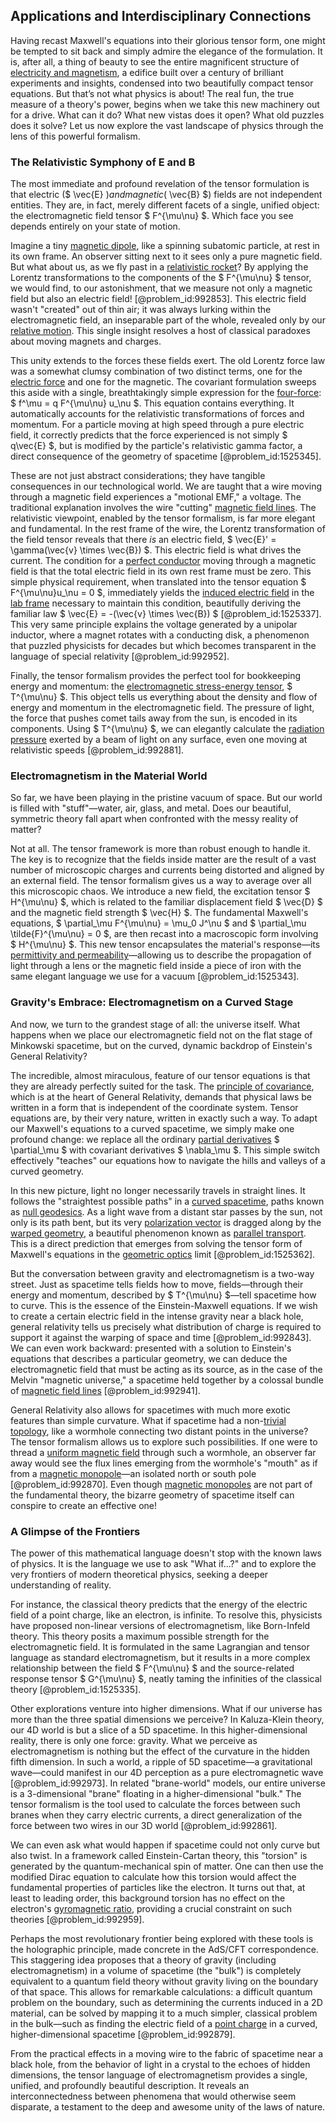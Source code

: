 ## Applications and Interdisciplinary Connections

Having recast Maxwell's equations into their glorious tensor form, one might be tempted to sit back and simply admire the elegance of the formulation. It is, after all, a thing of beauty to see the entire magnificent structure of [electricity and magnetism](@article_id:184104), a edifice built over a century of brilliant experiments and insights, condensed into two beautifully compact tensor equations. But that’s not what physics is about! The real fun, the true measure of a theory's power, begins when we take this new machinery out for a drive. What can it do? What new vistas does it open? What old puzzles does it solve? Let us now explore the vast landscape of physics through the lens of this powerful formalism.

### The Relativistic Symphony of E and B

The most immediate and profound revelation of the tensor formulation is that electric ($ \vec{E} $) and magnetic ($ \vec{B} $) fields are not independent entities. They are, in fact, merely different facets of a single, unified object: the electromagnetic field tensor $ F^{\mu\nu} $. Which face you see depends entirely on your state of motion.

Imagine a tiny [magnetic dipole](@article_id:275271), like a spinning subatomic particle, at rest in its own frame. An observer sitting next to it sees only a pure magnetic field. But what about us, as we fly past in a [relativistic rocket](@article_id:271979)? By applying the Lorentz transformations to the components of the $ F^{\mu\nu} $ tensor, we would find, to our astonishment, that we measure not only a magnetic field but also an electric field! [@problem_id:992853]. This electric field wasn't "created" out of thin air; it was always lurking within the electromagnetic field, an inseparable part of the whole, revealed only by our [relative motion](@article_id:169304). This single insight resolves a host of classical paradoxes about moving magnets and charges.

This unity extends to the forces these fields exert. The old Lorentz force law was a somewhat clumsy combination of two distinct terms, one for the [electric force](@article_id:264093) and one for the magnetic. The covariant formulation sweeps this aside with a single, breathtakingly simple expression for the [four-force](@article_id:273424): $ f^\mu = q F^{\mu\nu} u_\nu $. This equation contains everything. It automatically accounts for the relativistic transformations of forces and momentum. For a particle moving at high speed through a pure electric field, it correctly predicts that the force experienced is not simply $ q\vec{E} $, but is modified by the particle's relativistic gamma factor, a direct consequence of the geometry of spacetime [@problem_id:1525345].

These are not just abstract considerations; they have tangible consequences in our technological world. We are taught that a wire moving through a magnetic field experiences a "motional EMF," a voltage. The traditional explanation involves the wire "cutting" [magnetic field lines](@article_id:267798). The relativistic viewpoint, enabled by the tensor formalism, is far more elegant and fundamental. In the rest frame of the wire, the Lorentz transformation of the field tensor reveals that there *is* an electric field, $ \vec{E}' = \gamma(\vec{v} \times \vec{B}) $. This electric field is what drives the current. The condition for a [perfect conductor](@article_id:272926) moving through a magnetic field is that the total electric field in its own rest frame must be zero. This simple physical requirement, when translated into the tensor equation $ F^{\mu\nu}u_\nu = 0 $, immediately yields the [induced electric field](@article_id:266820) in the [lab frame](@article_id:180692) necessary to maintain this condition, beautifully deriving the familiar law $ \vec{E} = -(\vec{v} \times \vec{B}) $ [@problem_id:1525337]. This very same principle explains the voltage generated by a unipolar inductor, where a magnet rotates with a conducting disk, a phenomenon that puzzled physicists for decades but which becomes transparent in the language of special relativity [@problem_id:992952].

Finally, the tensor formalism provides the perfect tool for bookkeeping energy and momentum: the [electromagnetic stress-energy tensor](@article_id:266962), $ T^{\mu\nu} $. This object tells us everything about the density and flow of energy and momentum in the electromagnetic field. The pressure of light, the force that pushes comet tails away from the sun, is encoded in its components. Using $ T^{\mu\nu} $, we can elegantly calculate the [radiation pressure](@article_id:142662) exerted by a beam of light on any surface, even one moving at relativistic speeds [@problem_id:992881].

### Electromagnetism in the Material World

So far, we have been playing in the pristine vacuum of space. But our world is filled with "stuff"—water, air, glass, and metal. Does our beautiful, symmetric theory fall apart when confronted with the messy reality of matter?

Not at all. The tensor framework is more than robust enough to handle it. The key is to recognize that the fields inside matter are the result of a vast number of microscopic charges and currents being distorted and aligned by an external field. The tensor formalism gives us a way to average over all this microscopic chaos. We introduce a new field, the excitation tensor $ H^{\mu\nu} $, which is related to the familiar displacement field $ \vec{D} $ and the magnetic field strength $ \vec{H} $. The fundamental Maxwell's equations, $ \partial_\mu F^{\mu\nu} = \mu_0 J^\nu $ and $ \partial_\mu \tilde{F}^{\mu\nu} = 0 $, are then recast into a macroscopic form involving $ H^{\mu\nu} $. This new tensor encapsulates the material's response—its [permittivity and permeability](@article_id:274532)—allowing us to describe the propagation of light through a lens or the magnetic field inside a piece of iron with the same elegant language we use for a vacuum [@problem_id:1525343].

### Gravity's Embrace: Electromagnetism on a Curved Stage

And now, we turn to the grandest stage of all: the universe itself. What happens when we place our electromagnetic field not on the flat stage of Minkowski spacetime, but on the curved, dynamic backdrop of Einstein's General Relativity?

The incredible, almost miraculous, feature of our tensor equations is that they are already perfectly suited for the task. The [principle of covariance](@article_id:275314), which is at the heart of General Relativity, demands that physical laws be written in a form that is independent of the coordinate system. Tensor equations are, by their very nature, written in exactly such a way. To adapt our Maxwell's equations to a curved spacetime, we simply make one profound change: we replace all the ordinary [partial derivatives](@article_id:145786) $ \partial_\mu $ with covariant derivatives $ \nabla_\mu $. This simple switch effectively "teaches" our equations how to navigate the hills and valleys of a curved geometry.

In this new picture, light no longer necessarily travels in straight lines. It follows the "straightest possible paths" in a [curved spacetime](@article_id:184444), paths known as [null geodesics](@article_id:158309). As a light wave from a distant star passes by the sun, not only is its path bent, but its very [polarization vector](@article_id:268895) is dragged along by the [warped geometry](@article_id:158332), a beautiful phenomenon known as [parallel transport](@article_id:160177). This is a direct prediction that emerges from solving the tensor form of Maxwell's equations in the [geometric optics](@article_id:174534) limit [@problem_id:1525362].

But the conversation between gravity and electromagnetism is a two-way street. Just as spacetime tells fields how to move, fields—through their energy and momentum, described by $ T^{\mu\nu} $—tell spacetime how to curve. This is the essence of the Einstein-Maxwell equations. If we wish to create a certain electric field in the intense gravity near a black hole, general relativity tells us precisely what distribution of charge is required to support it against the warping of space and time [@problem_id:992843]. We can even work backward: presented with a solution to Einstein's equations that describes a particular geometry, we can deduce the electromagnetic field that must be acting as its source, as in the case of the Melvin "magnetic universe," a spacetime held together by a colossal bundle of [magnetic field lines](@article_id:267798) [@problem_id:992941].

General Relativity also allows for spacetimes with much more exotic features than simple curvature. What if spacetime had a non-[trivial topology](@article_id:153515), like a wormhole connecting two distant points in the universe? The tensor formalism allows us to explore such possibilities. If one were to thread a [uniform magnetic field](@article_id:263323) through such a wormhole, an observer far away would see the flux lines emerging from the wormhole's "mouth" as if from a [magnetic monopole](@article_id:148635)—an isolated north or south pole [@problem_id:992870]. Even though [magnetic monopoles](@article_id:142323) are not part of the fundamental theory, the bizarre geometry of spacetime itself can conspire to create an effective one!

### A Glimpse of the Frontiers

The power of this mathematical language doesn't stop with the known laws of physics. It is the language we use to ask "What if...?" and to explore the very frontiers of modern theoretical physics, seeking a deeper understanding of reality.

For instance, the classical theory predicts that the energy of the electric field of a point charge, like an electron, is infinite. To resolve this, physicists have proposed non-linear versions of electromagnetism, like Born-Infeld theory. This theory posits a maximum possible strength for the electromagnetic field. It is formulated in the same Lagrangian and tensor language as standard electromagnetism, but it results in a more complex relationship between the field $ F^{\mu\nu} $ and the source-related response tensor $ G^{\mu\nu} $, neatly taming the infinities of the classical theory [@problem_id:1525335].

Other explorations venture into higher dimensions. What if our universe has more than the three spatial dimensions we perceive? In Kaluza-Klein theory, our 4D world is but a slice of a 5D spacetime. In this higher-dimensional reality, there is only one force: gravity. What we perceive as electromagnetism is nothing but the effect of the curvature in the hidden fifth dimension. In such a world, a ripple of 5D spacetime—a gravitational wave—could manifest in our 4D perception as a pure electromagnetic wave [@problem_id:992973]. In related "brane-world" models, our entire universe is a 3-dimensional "brane" floating in a higher-dimensional "bulk." The tensor formalism is the tool used to calculate the forces between such branes when they carry electric currents, a direct generalization of the force between two wires in our 3D world [@problem_id:992861].

We can even ask what would happen if spacetime could not only curve but also twist. In a framework called Einstein-Cartan theory, this "torsion" is generated by the quantum-mechanical spin of matter. One can then use the modified Dirac equation to calculate how this torsion would affect the fundamental properties of particles like the electron. It turns out that, at least to leading order, this background torsion has no effect on the electron's [gyromagnetic ratio](@article_id:148796), providing a crucial constraint on such theories [@problem_id:992959].

Perhaps the most revolutionary frontier being explored with these tools is the holographic principle, made concrete in the AdS/CFT correspondence. This staggering idea proposes that a theory of gravity (including electromagnetism) in a volume of spacetime (the "bulk") is completely equivalent to a quantum field theory without gravity living on the boundary of that space. This allows for remarkable calculations: a difficult quantum problem on the boundary, such as determining the currents induced in a 2D material, can be solved by mapping it to a much simpler, classical problem in the bulk—such as finding the electric field of a [point charge](@article_id:273622) in a curved, higher-dimensional spacetime [@problem_id:992879].

From the practical effects in a moving wire to the fabric of spacetime near a black hole, from the behavior of light in a crystal to the echoes of hidden dimensions, the tensor language of electromagnetism provides a single, unified, and profoundly beautiful description. It reveals an interconnectedness between phenomena that would otherwise seem disparate, a testament to the deep and awesome unity of the laws of nature.